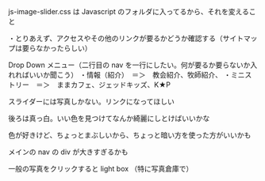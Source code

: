 

js-image-slider.css は Javascript のフォルダに入ってるから、それを変えること


・とりあえず、アクセスやその他のリンクが要るかどうか確認する（サイトマップは要らなかったらしい）


Drop Down メニュー（二行目の nav を一行にしたい。何が要るか要らないか入れればいいか聞こう）
・情報（紹介）　＝＞　教会紹介、牧師紹介、
・ミニストリー　＝＞　ままカフェ、ジェッドキッズ、K★P


スライダーには写真しかない。リンクになってほしい


後ろは真っ白。いい色を見つけてなんか綺麗にしとけばいいかな


色が好きけど、ちょっとまぶしいから、ちょっと暗い方を使った方がいいかも


メインの nav の div が大きすぎるかも


一般の写真をクリックすると light box （特に写真倉庫で）

